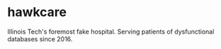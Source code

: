 # hawkcare
Illinois Tech's foremost fake hospital. Serving patients of dysfunctional databases since 2016.
